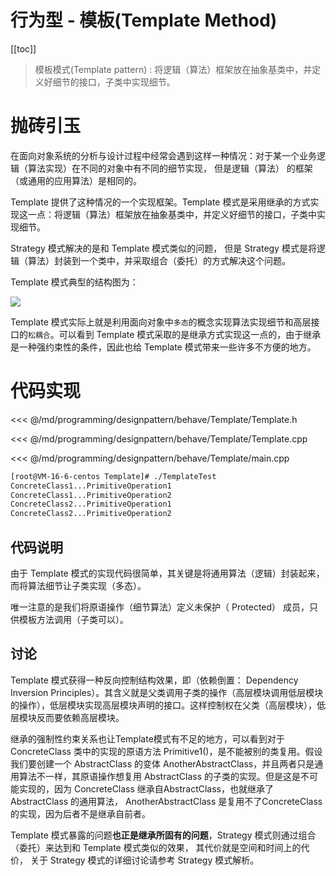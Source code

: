 # 行为型 - 模板(Template Method)

​[[toc]]

> 模板模式(Template pattern) : 将逻辑（算法）框架放在抽象基类中，并定义好细节的接口，子类中实现细节。

# 抛砖引玉

在面向对象系统的分析与设计过程中经常会遇到这样一种情况：对于某一个业务逻辑（算法实现）在不同的对象中有不同的细节实现， 但是逻辑（算法） 的框架（或通用的应用算法）是相同的。 

Template 提供了这种情况的一个实现框架。Template 模式是采用继承的方式实现这一点：将逻辑（算法）框架放在抽象基类中，并定义好细节的接口，子类中实现细节。

Strategy 模式解决的是和 Template 模式类似的问题， 但是 Strategy 模式是将逻辑（算法）封装到一个类中，并采取组合（委托）的方式解决这个问题。

Template 模式典型的结构图为：

![](_images/programming/designpattern/behave/Template.png)

Template 模式实际上就是利用面向对象中`多态`的概念实现算法实现细节和高层接口的`松耦合`。可以看到 Template 模式采取的是继承方式实现这一点的，由于继承是一种强约束性的条件，因此也给 Template 模式带来一些许多不方便的地方。

# 代码实现

<<< @/md/programming/designpattern/behave/Template/Template.h

<<< @/md/programming/designpattern/behave/Template/Template.cpp

<<< @/md/programming/designpattern/behave/Template/main.cpp

```bash
[root@VM-16-6-centos Template]# ./TemplateTest
ConcreteClass1...PrimitiveOperation1
ConcreteClass1...PrimitiveOperation2
ConcreteClass2...PrimitiveOperation1
ConcreteClass2...PrimitiveOperation2
```

## 代码说明

由于 Template 模式的实现代码很简单，其关键是将通用算法（逻辑）封装起来，而将算法细节让子类实现（多态）。

唯一注意的是我们将原语操作（细节算法）定义未保护（ Protected） 成员，只供模板方法调用（子类可以）。

## 讨论

Template 模式获得一种反向控制结构效果，即（依赖倒置： Dependency Inversion Principles）。其含义就是父类调用子类的操作（高层模块调用低层模块的操作），低层模块实现高层模块声明的接口。这样控制权在父类（高层模块），低层模块反而要依赖高层模块。

继承的强制性约束关系也让Template模式有不足的地方，可以看到对于ConcreteClass 类中的实现的原语方法 Primitive1()，是不能被别的类复用。假设我们要创建一个 AbstractClass 的变体 AnotherAbstractClass，并且两者只是通用算法不一样，其原语操作想复用 AbstractClass 的子类的实现。但是这是不可能实现的，因为 ConcreteClass 继承自AbstractClass，也就继承了 AbstractClass 的通用算法， AnotherAbstractClass 是复用不了ConcreteClass 的实现，因为后者不是继承自前者。

Template 模式暴露的问题**也正是继承所固有的问题**，Strategy 模式则通过组合（委托）来达到和 Template 模式类似的效果， 其代价就是空间和时间上的代价， 关于 Strategy 模式的详细讨论请参考 Strategy 模式解析。